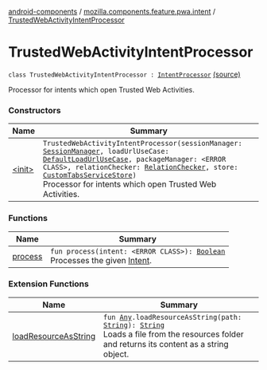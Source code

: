 [android-components](../../index.md) / [mozilla.components.feature.pwa.intent](../index.md) / [TrustedWebActivityIntentProcessor](./index.md)

# TrustedWebActivityIntentProcessor

`class TrustedWebActivityIntentProcessor : `[`IntentProcessor`](../../mozilla.components.feature.intent.processing/-intent-processor/index.md) [(source)](https://github.com/mozilla-mobile/android-components/blob/master/components/feature/pwa/src/main/java/mozilla/components/feature/pwa/intent/TrustedWebActivityIntentProcessor.kt#L39)

Processor for intents which open Trusted Web Activities.

### Constructors

| Name | Summary |
|---|---|
| [&lt;init&gt;](-init-.md) | `TrustedWebActivityIntentProcessor(sessionManager: `[`SessionManager`](../../mozilla.components.browser.session/-session-manager/index.md)`, loadUrlUseCase: `[`DefaultLoadUrlUseCase`](../../mozilla.components.feature.session/-session-use-cases/-default-load-url-use-case/index.md)`, packageManager: <ERROR CLASS>, relationChecker: `[`RelationChecker`](../../mozilla.components.service.digitalassetlinks/-relation-checker/index.md)`, store: `[`CustomTabsServiceStore`](../../mozilla.components.feature.customtabs.store/-custom-tabs-service-store/index.md)`)`<br>Processor for intents which open Trusted Web Activities. |

### Functions

| Name | Summary |
|---|---|
| [process](process.md) | `fun process(intent: <ERROR CLASS>): `[`Boolean`](https://kotlinlang.org/api/latest/jvm/stdlib/kotlin/-boolean/index.html)<br>Processes the given [Intent](#). |

### Extension Functions

| Name | Summary |
|---|---|
| [loadResourceAsString](../../mozilla.components.support.test.file/kotlin.-any/load-resource-as-string.md) | `fun `[`Any`](https://kotlinlang.org/api/latest/jvm/stdlib/kotlin/-any/index.html)`.loadResourceAsString(path: `[`String`](https://kotlinlang.org/api/latest/jvm/stdlib/kotlin/-string/index.html)`): `[`String`](https://kotlinlang.org/api/latest/jvm/stdlib/kotlin/-string/index.html)<br>Loads a file from the resources folder and returns its content as a string object. |
